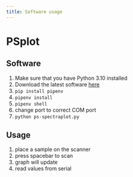 ```yaml
---
title: Software usage
---
```

# PSplot


## Software

1. Make sure that you have Python 3.10 installed
2. Download the latest software [here](https://github.com/Plastic-Scanner/spectraplot)
3. `pip install pipenv`
4. `pipenv install`
5. `pipenv shell`
6. change port to correct COM port
7. `python ps-spectraplot.py`

## Usage

1. place a sample on the scanner
2. press spacebar to scan
3. graph will update
4. read values from serial
